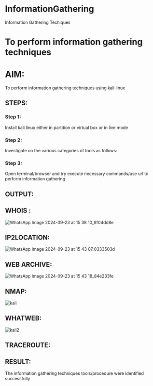 # InformationGathering
Information Gathering Techiques

# To perform information gathering techniques

# AIM:

To perform information gathering techniques using kali linux 

## STEPS:

### Step 1:

Install kali linux either in partition or virtual box or in live mode

### Step 2:

Investigate on the various categories of tools as follows:

### Step 3:
Open terminal/browser and try execute necessary commands/use url to perform information gathering


## OUTPUT:
## WHOIS :
![WhatsApp Image 2024-09-23 at 15 38 10_9f04dd8e](https://github.com/user-attachments/assets/5a3a834f-140d-4f8f-911c-053b5d3c8d6c)
## IP2LOCATION:
![WhatsApp Image 2024-09-23 at 15 43 07_0333503d](https://github.com/user-attachments/assets/9be7955b-3534-4b47-bd0d-089874b98fb2)
## WEB ARCHIVE:
![WhatsApp Image 2024-09-23 at 15 43 18_84e233fe](https://github.com/user-attachments/assets/367f5f4d-ac5b-4c48-9e01-948603b26514)
## NMAP:
![kali](https://github.com/user-attachments/assets/cc136691-8232-4feb-ae4e-2dc180cadcf5)
## WHATWEB:
![kali2](https://github.com/user-attachments/assets/703f5c12-cd60-49b7-9a2f-e538889bc1d9)
## TRACEROUTE:


## RESULT:
The information gathering techniques tools/procedure were  identified successfully
